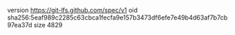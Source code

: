 version https://git-lfs.github.com/spec/v1
oid sha256:5eaf989c2285c63cbca1fecfa9e157b3473df6efe7e49b4d63af7b7cb97ea37d
size 4829
